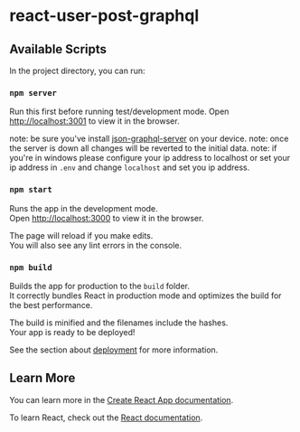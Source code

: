 # react-user-post-graphql

## Available Scripts

In the project directory, you can run:

### `npm server`

Run this first before running test/development mode.
Open [http://localhost:3001](http://localhost:3001) to view it in the browser.

note: be sure you've install [json-graphql-server](https://www.npmjs.com/package/json-graphql-server) on your device.
note: once the server is down all changes will be reverted to the initial data.
note: if you're in windows please configure your ip address to localhost or set your ip address in `.env` and change `localhost` and set you ip address.

### `npm start`

Runs the app in the development mode.\
Open [http://localhost:3000](http://localhost:3000) to view it in the browser.

The page will reload if you make edits.\
You will also see any lint errors in the console.

### `npm build`

Builds the app for production to the `build` folder.\
It correctly bundles React in production mode and optimizes the build for the best performance.

The build is minified and the filenames include the hashes.\
Your app is ready to be deployed!

See the section about [deployment](https://facebook.github.io/create-react-app/docs/deployment) for more information.

## Learn More

You can learn more in the [Create React App documentation](https://facebook.github.io/create-react-app/docs/getting-started).

To learn React, check out the [React documentation](https://reactjs.org/).
